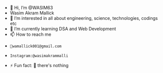 - 👋 Hi, I’m @WASIM63
- Wasim Akram Mallick 
- 👀 I’m interested in all about     engineering, science, technologies, codings etc
- 🌱 I’m currently learning DSA and Web Development
- 📫 How to reach me
-     📨wamallick001@gmail.com
-     Instagram:@wasimakrammalli
- ⚡ Fun fact: 🙂 there's nothing 
<!---
WASIM63/WASIM63 is a ✨ special ✨ repository because its `README.md` (this file) appears on your GitHub profile.
You can click the Preview link to take a look at your changes.
--->
